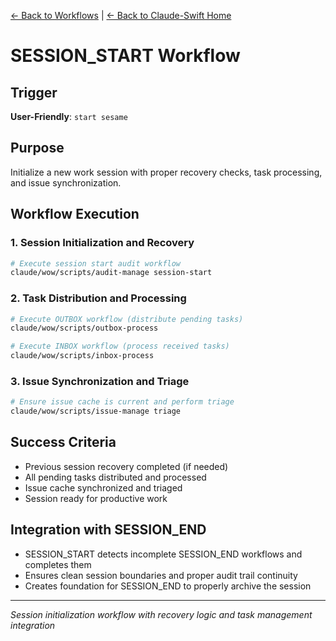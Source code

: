 [← Back to Workflows](../workflows/) | [← Back to Claude-Swift Home](../../../README.md)

# SESSION_START Workflow

## Trigger
**User-Friendly**: `start sesame`

## Purpose
Initialize a new work session with proper recovery checks, task processing, and issue synchronization.

## Workflow Execution

### 1. Session Initialization and Recovery
```bash
# Execute session start audit workflow
claude/wow/scripts/audit-manage session-start
```

### 2. Task Distribution and Processing
```bash
# Execute OUTBOX workflow (distribute pending tasks)
claude/wow/scripts/outbox-process

# Execute INBOX workflow (process received tasks)  
claude/wow/scripts/inbox-process
```

### 3. Issue Synchronization and Triage
```bash
# Ensure issue cache is current and perform triage
claude/wow/scripts/issue-manage triage
```

## Success Criteria
- Previous session recovery completed (if needed)
- All pending tasks distributed and processed
- Issue cache synchronized and triaged
- Session ready for productive work

## Integration with SESSION_END
- SESSION_START detects incomplete SESSION_END workflows and completes them
- Ensures clean session boundaries and proper audit trail continuity
- Creates foundation for SESSION_END to properly archive the session

---

*Session initialization workflow with recovery logic and task management integration*
